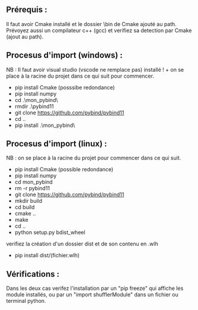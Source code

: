 Prérequis :
-
Il faut avoir Cmake installé et le dossier \bin de Cmake ajouté au path. 
Prévoyez aussi un compilateur c++ (gcc) et verifiez sa detection par Cmake (ajout au path).

Procesus d'import (windows) : 
-
NB : Il faut avoir visual studio (vscode ne remplace pas) installé ! + on se place à la racine du projet dans ce qui suit pour commencer.

- pip install Cmake (posssibe redondance)
- pip install numpy
- cd .\mon_pybind\
- rmdir .\pybind11 
- git clone https://github.com/pybind/pybind11
- cd ..
- pip install .\mon_pybind\


Procesus d'import (linux) :
-
NB : on se place à la racine du projet pour commencer dans ce qui suit.

- pip install Cmake (possible redondance)
- pip install numpy
- cd mon_pybind
- rm -r pybind11
- git clone https://github.com/pybind/pybind11
- mkdir build
- cd build
- cmake ..
- make
- cd ..
- python setup.py bdist_wheel

verifiez la création d'un dossier dist et de son contenu en .wlh

- pip install dist/(fichier.wlh)

Vérifications :
-
Dans les deux cas verifez l'installation par un "pip freeze" qui affiche les module installés, ou par un "import shufflerModule" dans un fichier ou terminal python.